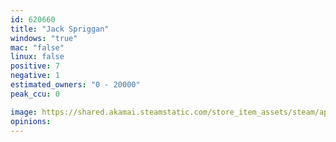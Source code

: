 ```yaml
---
id: 620660
title: "Jack Spriggan"
windows: "true"
mac: "false"
linux: false
positive: 7
negative: 1
estimated_owners: "0 - 20000"
peak_ccu: 0

image: https://shared.akamai.steamstatic.com/store_item_assets/steam/apps/620660/header.jpg?t=1497045673
opinions:
---
```


